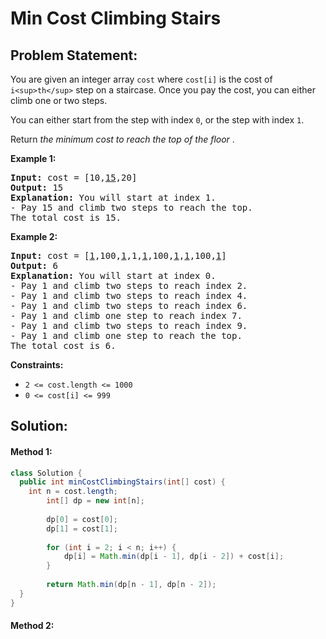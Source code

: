 # Min Cost Climbing Stairs

## Problem Statement:

You are given an integer array `cost` where `cost[i]` is the cost of `i<sup>th</sup>` step on a staircase. Once you pay the cost, you can either climb one or two steps.

You can either start from the step with index `0`, or the step with index `1`.

Return  *the minimum cost to reach the top of the floor* .

**Example 1:**

<pre><strong>Input:</strong> cost = [10,<u>15</u>,20]
<strong>Output:</strong> 15
<strong>Explanation:</strong> You will start at index 1.
- Pay 15 and climb two steps to reach the top.
The total cost is 15.
</pre>

**Example 2:**

<pre><strong>Input:</strong> cost = [<u>1</u>,100,<u>1</u>,1,<u>1</u>,100,<u>1</u>,<u>1</u>,100,<u>1</u>]
<strong>Output:</strong> 6
<strong>Explanation:</strong> You will start at index 0.
- Pay 1 and climb two steps to reach index 2.
- Pay 1 and climb two steps to reach index 4.
- Pay 1 and climb two steps to reach index 6.
- Pay 1 and climb one step to reach index 7.
- Pay 1 and climb two steps to reach index 9.
- Pay 1 and climb one step to reach the top.
The total cost is 6.
</pre>

**Constraints:**

* `2 <= cost.length <= 1000`
* `0 <= cost[i] <= 999`

## Solution:

#### Method 1:

```java
class Solution {
  public int minCostClimbingStairs(int[] cost) {
    int n = cost.length;
        int[] dp = new int[n];
    
        dp[0] = cost[0];
        dp[1] = cost[1];
    
        for (int i = 2; i < n; i++) {
            dp[i] = Math.min(dp[i - 1], dp[i - 2]) + cost[i];
        }
    
        return Math.min(dp[n - 1], dp[n - 2]);
  }
}
```

#### Method 2:

```java

```
